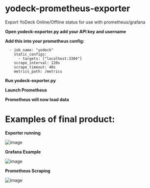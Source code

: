 # yodeck-prometheus-exporter
Export YoDeck Online/Offline status for use with prometheus/grafana


**Open yodeck-exporter.py add your API key and username**



**Add this into your prometheus config:**
```
  - job_name: "yodeck"
    static_configs:
      - targets: ["localhost:3304"]
    scrape_interval: 120s
    scrape_timeout: 40s
    metrics_path: /metrics
```

**Run yodeck-exporter.py**

**Launch Prometheus**

**Prometheus will now load data**


# Examples of final product:

**Exporter running**

![image](https://github.com/saadmh902/yodeck-prometheus-exporter/assets/49423626/d4b379fb-0cb7-450f-9377-8f6ee8694a6c)


**Grafana Example**

![image](https://github.com/saadmh902/yodeck-prometheus-exporter/assets/49423626/9bd98f11-7462-49df-9329-0e1361f42b6c)

**Prometheus Scraping**

![image](https://github.com/saadmh902/yodeck-prometheus-exporter/assets/49423626/1a9d1f37-c16b-4284-b81c-d3cd0d4227a1)
